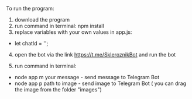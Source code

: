 To run the program:

1. download the program
2. run command in terminal: npm install
3. replace variables with your own values in app.js:

- let chatId = '';

4. open the bot via the link https://t.me/SkleroznikBot and run the bot

5. run command in terminal:

- node app m your message - send message to Telegram Bot
- node app p path to image - send image to Telegram Bot ( you can drag the image
  from the folder "images")
